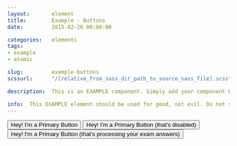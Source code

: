```yaml
---
layout:       element
title:        Example - Buttons
date:         2015-02-20 00:00:00

categories:   elements
tags:         
- example
- atomic

slug:         example-buttons
scssurl:      "/[relative_from_sass_dir_path_to_source_sass_file].scss"

description:  This is an EXAMPLE component. Simply add your component HTML.

info:  This EXAMPLE element should be used for good, not evil. Do not succumb to the power of the Dark UI. Repetition leads to bloat, bloat leads to overrides, overrides lead to UI mis-management and the path of the Dark UI.
---
```

<div>
    <button class="button button-primary">Hey! I'm a Primary Button</button>
    <button class="button button-primary is-disabled">Hey! I'm a Primary Button (that's disabled)</button>
    <button class="button button-primary is-processing">Hey! I'm a Primary Button (that's processing your exam answers)</button>
</div>

